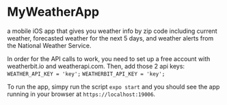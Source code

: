 # MyWeatherApp
a mobile iOS app that gives you weather info by zip code including current weather, forecasted weather for the next 5 days, and weather alerts from the National Weather Service.

In order for the API calls to work, you need to set up a free account with weatherbit.io and weatherapi.com. Then, add those 2 api keys: 
```WEATHER_API_KEY = 'key';```
```WEATHERBIT_API_KEY = 'key';```

To run the app, simpy run the script `expo start` and you should see the app running in your browser at `https://localhost:19006`.
